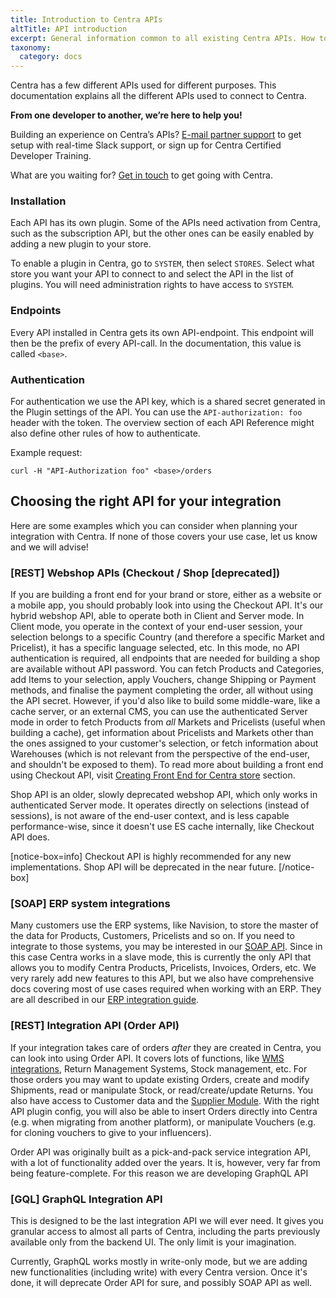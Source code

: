 ```yaml
---
title: Introduction to Centra APIs
altTitle: API introduction
excerpt: General information common to all existing Centra APIs. How to pick the right API for your use case?
taxonomy:
  category: docs
---
```


Centra has a few different APIs used for different purposes. This documentation explains all the different APIs used to connect to Centra.

**From one developer to another, we’re here to help you!**

Building an experience on Centra’s APIs? [E-mail partner support](mailto:support@centra.com) to get setup with real-time Slack support, or sign up for Centra Certified Developer Training.

What are you waiting for? [Get in touch](https://www.centra.com/contact.html) to get going with Centra.

### Installation

Each API has its own plugin. Some of the APIs need activation from Centra, such as the subscription API, but the other ones can be easily enabled by adding a new plugin to your store.

To enable a plugin in Centra, go to `SYSTEM`, then select `STORES`. Select what store you want your API to connect to and select the API in the list of plugins. You will need administration rights to have access to `SYSTEM`.

### Endpoints

Every API installed in Centra gets its own API-endpoint. This endpoint will then be the prefix of every API-call. In the documentation, this value is called `<base>`.

### Authentication

For authentication we use the API key, which is a shared secret generated in the Plugin settings of the API. You can use the `API-authorization: foo` header with the token. The overview section of each API Reference might also define other rules of how to authenticate.

Example request:

```text
curl -H "API-Authorization foo" <base>/orders
```

## Choosing the right API for your integration

Here are some examples which you can consider when planning your integration with Centra. If none of those covers your use case, let us know and we will advise!

### [REST] Webshop APIs (Checkout / Shop [deprecated])

If you are building a front end for your brand or store, either as a website or a mobile app, you should probably look into using the Checkout API. It's our hybrid webshop API, able to operate both in Client and Server mode. In Client mode, you operate in the context of your end-user session, your selection belongs to a specific Country (and therefore a specific Market and Pricelist), it has a specific language selected, etc. In this mode, no API authentication is required, all endpoints that are needed for building a shop are available without API password. You can fetch Products and Categories, add Items to your selection, apply Vouchers, change Shipping or Payment methods, and finalise the payment completing the order, all without using the API secret. However, if you'd also like to build some middle-ware, like a cache server, or an external CMS, you can use the authenticated Server mode in order to fetch Products from *all* Markets and Pricelists (useful when building a cache), get information about Pricelists and Markets other than the ones assigned to your customer's selection, or fetch information about Warehouses (which is not relevant from the perspective of the end-user, and shouldn't be exposed to them). To read more about building a front end using Checkout API, visit [Creating Front End for Centra store](/fe-development) section.

Shop API is an older, slowly deprecated webshop API, which only works in authenticated Server mode. It operates directly on selections (instead of sessions), is not aware of the end-user context, and is less capable performance-wise, since it doesn't use ES cache internally, like Checkout API does.

[notice-box=info]
Checkout API is highly recommended for any new implementations. Shop API will be deprecated in the near future.
[/notice-box]

### [SOAP] ERP system integrations

Many customers use the ERP systems, like Navision, to store the master of the data for Products, Customers, Pricelists and so on. If you need to integrate to those systems, you may be interested in our [SOAP API](/api-references/soap-integration-api). Since in this case Centra works in a slave mode, this is currently the only API that allows you to modify Centra Products, Pricelists, Invoices, Orders, etc. We very rarely add new features to this API, but we also have comprehensive docs covering most of use cases required when working with an ERP. They are all described in our [ERP integration guide](/guides/erp-integration).

### [REST] Integration API (Order API)

If your integration takes care of orders *after* they are created in Centra, you can look into using Order API. It covers lots of functions, like [WMS integrations](/guides/wms-integration), Return Management Systems, Stock management, etc. For those orders you may want to update existing Orders, create and modify Shipments, read or manipulate Stock, or read/create/update Returns. You also have access to Customer data and the [Supplier Module](https://support.centra.com/centra-sections/modules/supplier-module). With the right API plugin config, you will also be able to insert Orders directly into Centra (e.g. when migrating from another platform), or manipulate Vouchers (e.g. for cloning vouchers to give to your influencers).

Order API was originally built as a pick-and-pack service integration API, with a lot of functionality added over the years. It is, however, very far from being feature-complete. For this reason we are developing GraphQL API

### [GQL] GraphQL Integration API

This is designed to be the last integration API we will ever need. It gives you granular access to almost all parts of Centra, including the parts previously available only from the backend UI. The only limit is your imagination.

Currently, GraphQL works mostly in write-only mode, but we are adding new functionalities (including write) with every Centra version. Once it's done, it will deprecate Order API for sure, and possibly SOAP API as well.
